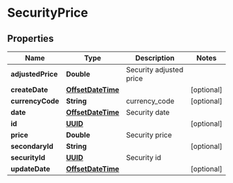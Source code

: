 
# SecurityPrice

## Properties
Name | Type | Description | Notes
------------ | ------------- | ------------- | -------------
**adjustedPrice** | **Double** | Security adjusted price | 
**createDate** | [**OffsetDateTime**](OffsetDateTime.md) |  |  [optional]
**currencyCode** | **String** | currency_code |  [optional]
**date** | [**OffsetDateTime**](OffsetDateTime.md) | Security date | 
**id** | [**UUID**](UUID.md) |  |  [optional]
**price** | **Double** | Security price | 
**secondaryId** | **String** |  |  [optional]
**securityId** | [**UUID**](UUID.md) | Security id | 
**updateDate** | [**OffsetDateTime**](OffsetDateTime.md) |  |  [optional]



